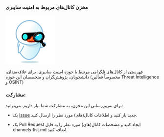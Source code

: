### مخزن کانال‌های مربوط به امنیت سایبری
![Logo](/icon.png)

فهرستی از کانال‌های تلگرامی مرتبط با حوزه امنیت سایبری، برای علاقه‌مندان، دانشجویان، پژوهش‌گران و متخصصان این حوزه (مخصوصاً فعالین Threat Intelligence و OSINT)

### مشارکت:

برای به‌روزرسانی این مخزن، به مشارکت شما نیاز داریم. می‌توانید:

- یک [Issue](https://github.com/mehrazino/tg-cybersec/issues/new) جدید باز کنید و اطلاعات کانال(های) مورد نظر را ارسال کنید.

- یک Pull Request ایجاد کنید و مشخصات کانال(های) مورد نظر را به فایل channels-list.md اضافه کنید.
